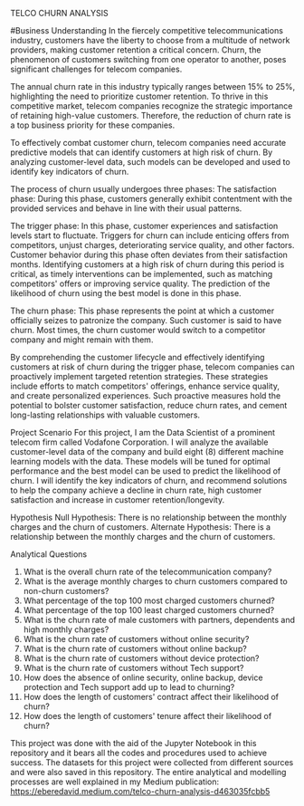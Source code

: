 TELCO CHURN ANALYSIS

#Business Understanding
In the fiercely competitive telecommunications industry, customers have the liberty to choose from a multitude of network providers, making customer retention a critical concern. Churn, the phenomenon of customers switching from one operator to another, poses significant challenges for telecom companies.

The annual churn rate in this industry typically ranges between 15% to 25%, highlighting the need to prioritize customer retention. To thrive in this competitive market, telecom companies recognize the strategic importance of retaining high-value customers. Therefore, the reduction of churn rate is a top business priority for these companies.

To effectively combat customer churn, telecom companies need accurate predictive models that can identify customers at high risk of churn. By analyzing customer-level data, such models can be developed and used to identify key indicators of churn.

The process of churn usually undergoes three phases:
The satisfaction phase: During this phase, customers generally exhibit contentment with the provided services and behave in line with their usual patterns.

The trigger phase: In this phase, customer experiences and satisfaction levels start to fluctuate. Triggers for churn can include enticing offers from competitors, unjust charges, deteriorating service quality, and other factors. Customer behavior during this phase often deviates from their satisfaction months. Identifying customers at a high risk of churn during this period is critical, as timely interventions can be implemented, such as matching competitors' offers or improving service quality. The prediction of the likelihood of churn using the best model is done in this phase.

The churn phase: This phase represents the point at which a customer officially seizes to patronize the company. Such customer is said to have churn. Most times, the churn customer would switch to a competitor company and might remain with them.

By comprehending the customer lifecycle and effectively identifying customers at risk of churn during the trigger phase, telecom companies can proactively implement targeted retention strategies. These strategies include efforts to match competitors' offerings, enhance service quality, and create personalized experiences. Such proactive measures hold the potential to bolster customer satisfaction, reduce churn rates, and cement long-lasting relationships with valuable customers.

Project Scenario
For this project, I am the Data Scientist of a prominent telecom firm called Vodafone Corporation. I will analyze the available customer-level data of the company and build eight (8) different machine learning models with the data. These models will be tuned for optimal performance and the best model can be used to predict the likelihood of churn. I will identify the key indicators of churn, and recommend solutions to help the company achieve a decline in churn rate, high customer satisfaction and increase in customer retention/longevity.

Hypothesis
Null Hypothesis: There is no relationship between the monthly charges and the churn of customers.
Alternate Hypothesis: There is a relationship between the monthly charges and the churn of customers.

Analytical Questions
1. What is the overall churn rate of the telecommunication company?
2. What is the average monthly charges to churn customers compared to non-churn customers?
3. What percentage of the top 100 most charged customers churned?
4. What percentage of the top 100 least charged customers churned?
5. What is the churn rate of male customers with partners, dependents and high monthly charges?
6. What is the churn rate of customers without online security?
7. What is the churn rate of customers without online backup?
8. What is the churn rate of customers without device protection?
9. What is the churn rate of customers without Tech support?
10. How does the absence of online security, online backup, device protection and Tech support add up to lead to churning?
11. How does the length of customers' contract affect their likelihood of churn?
12. How does the length of customers' tenure affect their likelihood of churn?

This project was done with the aid of the Jupyter Notebook in this repository and it bears all the codes and procedures used to achieve success. The datasets for this project were collected from different sources and were also saved in this repository. The entire analytical and modelling processes are well explained in my Medium publication: https://eberedavid.medium.com/telco-churn-analysis-d463035fcbb5